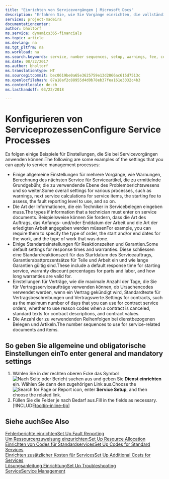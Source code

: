 ```yaml
---
title: "Einrichten von Servicevorgängen | Microsoft Docs"
description: "Erfahren Sie, wie Sie Vorgänge einrichten, die vollständige Zufriedenheit Ihrer Debitoren mit Ihrem Kundendienst sicherzustellen."
services: project-madeira
documentationcenter: 
author: bholtorf
ms.service: dynamics365-financials
ms.topic: article
ms.devlang: na
ms.tgt_pltfrm: na
ms.workload: na
ms.search.keywords: service, number sequences, setup, warnings, fee, contracts, warranties
ms.date: 08/22/2017
ms.author: bholtorf
ms.translationtype: HT
ms.sourcegitcommit: bec0619be0a65e3625759e13d2866ac615d7513c
ms.openlocfilehash: 87a18af2c88955d4d0b78eb37fea161e3332c4b3
ms.contentlocale: de-ch
ms.lasthandoff: 03/22/2018

---
```

# <a name="configure-service-processes"></a><span data-ttu-id="7276d-103">Konfigurieren von Serviceprozessen</span><span class="sxs-lookup"><span data-stu-id="7276d-103">Configure Service Processes</span></span>
<span data-ttu-id="7276d-104">Es folgen einige Beispiele für Einstellungen, die Sie bei Servicevorgängen anwenden können:</span><span class="sxs-lookup"><span data-stu-id="7276d-104">The following are some examples of the settings that you can apply to service management processes:</span></span>  
  
* <span data-ttu-id="7276d-105">Einige allgemeine Einstellungen für mehrere Vorgänge, wie Warnungen, Berechnung des nächsten Service für Serviceartikel, die zu ermittelnde Grundgebühr, die zu verwendende Ebene des Problemberichtswesens und so weiter.</span><span class="sxs-lookup"><span data-stu-id="7276d-105">Some overall settings for various processes, such as warnings, next service calculations for service items, the starting fee to assess, the fault reporting level to use, and so on.</span></span>  
* <span data-ttu-id="7276d-106">Die Art der Informationen, die ein Techniker in Servicebelegen eingeben muss.</span><span class="sxs-lookup"><span data-stu-id="7276d-106">The types if information that a technician must enter on service documents.</span></span> <span data-ttu-id="7276d-107">Beispielsweise können Sie fordern, dass die Art des Auftrags, das Anfangs- und/oder Enddatum der Arbeit und die Art der erledigten Arbeit angegeben werden müssen</span><span class="sxs-lookup"><span data-stu-id="7276d-107">For example, you can require them to specify the type of order, the start and/or end dates for the work, and the type of work that was done.</span></span>  
* <span data-ttu-id="7276d-108">Einige Standardeinstellungen für Reaktionszeiten und Garantien.</span><span class="sxs-lookup"><span data-stu-id="7276d-108">Some default settings for response times and warranties.</span></span> <span data-ttu-id="7276d-109">Diese schliessen eine Standardreaktionszeit für das Startdatum des Serviceauftrags, Garantierabattprozentsätze für Teile und Arbeit ein und wie lange Garantien gültig sind.</span><span class="sxs-lookup"><span data-stu-id="7276d-109">These include a default response time for starting service, warranty discount percentages for parts and labor, and how long warranties are valid for.</span></span>  
* <span data-ttu-id="7276d-110">Einstellungen für Verträge, wie die maximale Anzahl der Tage, die Sie für Vertragsserviceaufträge verwenden können, ob Ursachencodes verwendet werden, wenn ein Vertrag gekündigt wird, Standardtexte für Vertragsbeschreibungen und Vertragswerte.</span><span class="sxs-lookup"><span data-stu-id="7276d-110">Settings for contracts, such as the maximum number of days that you can use for contract service orders, whether to use reason codes when a contract is canceled, standard texts for contract descriptions, and contract values.</span></span>  
* <span data-ttu-id="7276d-111">Die Anzahl der zu verwendenden Reihenfolgen bei dienstbezogenen Belegen und Artikeln.</span><span class="sxs-lookup"><span data-stu-id="7276d-111">The number sequences to use for service-related documents and items.</span></span>  

## <a name="to-enter-general-and-mandatory-settings"></a><span data-ttu-id="7276d-112">So geben Sie allgemeine und obligatorische Einstellungen ein</span><span class="sxs-lookup"><span data-stu-id="7276d-112">To enter general and mandatory settings</span></span>
1. <span data-ttu-id="7276d-113">Wählen Sie in der rechten oberen Ecke das Symbol ![Nach Seite oder Bericht suchen](media/ui-search/search_small.png "Nach Seite oder Bericht suchen") aus und geben Sie **Dienst einrichten** ein. Wählen Sie dann den zugehörigen Link aus.</span><span class="sxs-lookup"><span data-stu-id="7276d-113">Choose the ![Search for Page or Report](media/ui-search/search_small.png "Search for Page or Report icon") icon, enter **Service Setup**, and then choose the related link.</span></span>
2. <span data-ttu-id="7276d-114">Füllen Sie die Felder je nach Bedarf aus.</span><span class="sxs-lookup"><span data-stu-id="7276d-114">Fill in the fields as necessary.</span></span> [!INCLUDE[tooltip-inline-tip](includes/tooltip-inline-tip_md.md)]  

## <a name="see-also"></a><span data-ttu-id="7276d-115">Siehe auch</span><span class="sxs-lookup"><span data-stu-id="7276d-115">See Also</span></span>  
[<span data-ttu-id="7276d-116">Fehlerberichte einrichten</span><span class="sxs-lookup"><span data-stu-id="7276d-116">Set Up Fault Reporting</span></span>](service-how-setup-fault-reporting.md)  
[<span data-ttu-id="7276d-117">Um Ressourcenzuweisung einzurichten:</span><span class="sxs-lookup"><span data-stu-id="7276d-117">Set Up Resource Allocation</span></span>](service-how-setup-resource-allocation.md)  
[<span data-ttu-id="7276d-118">Einrichten von Codes für Standardservices</span><span class="sxs-lookup"><span data-stu-id="7276d-118">Set Up Codes for Standard Services</span></span>](service-how-setup-service-coding.md)  
[<span data-ttu-id="7276d-119">Einrichten zusätzlicher Kosten für Services</span><span class="sxs-lookup"><span data-stu-id="7276d-119">Set Up Additional Costs for Services</span></span>](service-how-setup-service-costs-pricing.md)  
[<span data-ttu-id="7276d-120">Lösungsanleitung Einrichtung</span><span class="sxs-lookup"><span data-stu-id="7276d-120">Set Up Troubleshooting</span></span>](service-how-setup-troubleshooting.md)  
[<span data-ttu-id="7276d-121">Service</span><span class="sxs-lookup"><span data-stu-id="7276d-121">Service Management</span></span>](service-service.md)  

